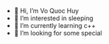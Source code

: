 - 👋 Hi, I’m Vo Quoc Huy
- 👀 I’m interested in sleeping
- 🌱 I’m currently learning c++
- 💞️ I’m looking for some special


<!---
drlst/drlst is a ✨ special ✨ repository because its `README.md` (this file) appears on your GitHub profile.
You can click the Preview link to take a look at your changes.
--->
